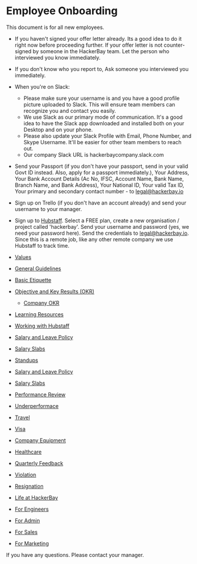 # Employee Onboarding

This document is for all new employees.

- If you haven't signed your offer letter already. Its a good idea to do it right now before proceeding further. If your offer letter is not counter-signed by someone in the HackerBay team. Let the person who interviewed you know immediately.

- If you don't know who you report to, Ask someone you interviewed you immediately.

- When you're on Slack:
  - Please make sure your username is <firstname><lastname> and you have a good profile picture uploaded to Slack. This will ensure team members can recognize you and contact you easily.
  - We use Slack as our primary mode of communication. It's a good idea to have the Slack app downloaded and installed both on your Desktop and on your phone.
  - Please also update your Slack Profile with Email, Phone Number, and Skype Username. It'll be easier for other team members to reach out.
  - Our company Slack URL is hackerbaycompany.slack.com

- Send your Passport (if you don't have your passport, send in your valid Govt ID instead. Also, apply for a passport immediately.), Your Address, Your Bank Account Details (Ac No, IFSC, Account Name, Bank Name, Branch Name, and Bank Address), Your National ID, Your valid Tax ID, Your primary and secondary contact number - to legal@hackerbay.io

- Sign up on Trello (if you don't have an account already) and send your username to your manager.

- Sign up to [Hubstaff](https://hubstaff.com). Select a FREE plan, create a new organisation / project called 'hackerbay'. Send your username and password (yes, we need your password here). Send the credentials to legal@hackerbay.io. Since this is a remote job, like any other remote company we use Hubstaff to track time.

- [Values](/general/values/README.md)
- [General Guidelines](/general/guidelines/README.md)
- [Basic Etiquette](/general/basic-etiquette/README.md)
- [Objective and Key Results (OKR)](/OKR/README.md)
  - [Company OKR](/OKR/company/README.md)
- [Learning Resources](/learn/README.md)
- [Working with Hubstaff](/people-operations/hubstaff/README.md)
- [Salary and Leave Policy](/people-operations/salary-and-leave/README.md)
- [Salary Slabs](/people-operations/salary/README.md)
- [Standups](/people-operations/standups/README.md)
- [Salary and Leave Policy](/people-operations/salary-and-leave/README.md)
- [Salary Slabs](/people-operations/salary/README.md)
- [Performance Review](/people-operations/performance-review/README.md)
- [Underperformace](/people-operations/underperformace/README.md)
- [Travel](/people-operations/travel/README.md)
- [Visa](/people-operations/visa/README.md)
- [Company Equipment](/people-operations/company-equipment/README.md)
- [Healthcare](/people-operations/healthcare/README.md)
- [Quarterly Feedback](/people-operations/feedback/README.md)
- [Violation](/people-operations/violation/README.md)
- [Resignation](/people-operations/resignation/README.md)
- [Life at HackerBay](https://blog.cloudboost.io/life-at-cloudboost-a8f6b80dcdfe)
- [For Engineers](/engineering/onboarding/README.md)
- [For Admin](/admin/onboarding/README.md)
- [For Sales](/sales/onboarding/README.md)
- [For Marketing](/marketing/onboarding/README.md)

If you have any questions. Please contact your manager.
